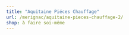 ```yaml
---
title: "Aquitaine Piéces Chauffage"
url: /merignac/aquitaine-pieces-chauffage-2/
shop: à faire soi-même
---
```

